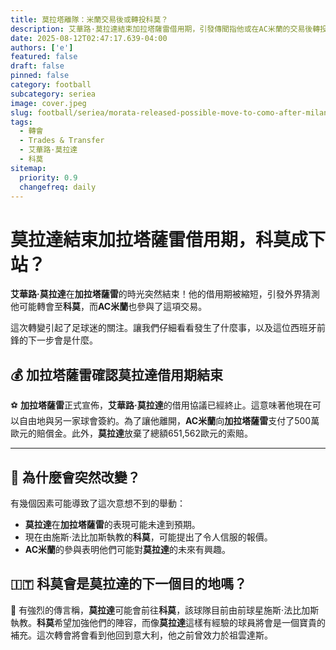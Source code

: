 ```yaml
---
title: 莫拉塔離隊：米蘭交易後或轉投科莫？
description: 艾華路·莫拉達結束加拉塔薩雷借用期，引發傳聞指他或在AC米蘭的交易後轉投科莫。
date: 2025-08-12T02:47:17.639-04:00
authors: ['e']
featured: false
draft: false
pinned: false
category: football
subcategory: seriea
image: cover.jpeg
slug: football/seriea/morata-released-possible-move-to-como-after-milan-deal
tags:
  - 轉會
  - Trades & Transfer
  - 艾華路·莫拉達
  - 科莫
sitemap:
  priority: 0.9
  changefreq: daily
---
```


# 莫拉達結束加拉塔薩雷借用期，科莫成下站？

**艾華路·莫拉達**在**加拉塔薩雷**的時光突然結束！他的借用期被縮短，引發外界猜測他可能轉會至**科莫**，而**AC米蘭**也參與了這項交易。

這次轉變引起了足球迷的關注。讓我們仔細看看發生了什麼事，以及這位西班牙前鋒的下一步會是什麼。

## 💰 加拉塔薩雷確認莫拉達借用期結束

⚽ **加拉塔薩雷**正式宣佈，**艾華路·莫拉達**的借用協議已經終止。這意味著他現在可以自由地與另一家球會簽約。為了讓他離開，**AC米蘭**向**加拉塔薩雷**支付了500萬歐元的賠償金。此外，**莫拉達**放棄了總額651,562歐元的索賠。

---

## 🤔 為什麼會突然改變？

有幾個因素可能導致了這次意想不到的舉動：

-   **莫拉達**在**加拉塔薩雷**的表現可能未達到預期。
-   現在由施斯·法比加斯執教的**科莫**，可能提出了令人信服的報價。
-   **AC米蘭**的參與表明他們可能對**莫拉達**的未來有興趣。

## 🇮🇹 科莫會是莫拉達的下一個目的地嗎？

🌟 有強烈的傳言稱，**莫拉達**可能會前往**科莫**，該球隊目前由前球星施斯·法比加斯執教。**科莫**希望加強他們的陣容，而像**莫拉達**這樣有經驗的球員將會是一個寶貴的補充。這次轉會將會看到他回到意大利，他之前曾效力於祖雲達斯。